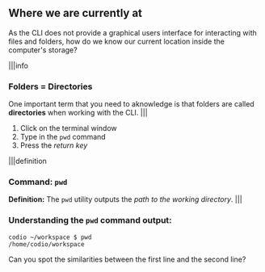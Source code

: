 ## Where we are currently at

As the CLI does not provide a graphical users interface for interacting with files and folders, how do we know our current location inside the computer's storage?

|||info
### Folders = Directories
One important term that you need to aknowledge is that folders are called __directories__ when working with the CLI.
|||

1. Click on the terminal window
2. Type in the `pwd` command
3. Press the _return key_

|||definition
### Command: `pwd`
__Definition:__
The `pwd` utility outputs the _path to the working directory_. 
|||

### Understanding the `pwd` command output:

```
codio ~/workspace $ pwd
/home/codio/workspace
```

Can you spot the similarities between the first line and the second line?